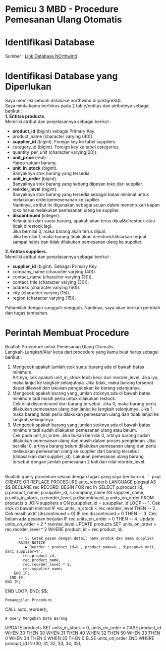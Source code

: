# Pemicu 3 MBD - Procedure Pemesanan Ulang Otomatis

# Identifikasi Database
Sumber : [Link Database NOrthwind](https://drive.google.com/file/d/1g_OGEaDeOvwNqglYqdX8l87gs1VicFQ1/view)
# Identifikasi Database yang Diperlukan
Saya memiliki sebuah database northwind di postgreSQL. <br>
Saya minta kamu berfokus pada 2 table/entitas dan atributnya sebagai berikut : <br>
**1. Entitas products.** <br>
Memiliki atribut dan penjelasannya sebagai berikut : <br>
- **product_id** (bigint) sebagai Primary Key. 
- product_name (character varying (40)).
- **supplier_id** (bigint). Foreign key ke tabel suppliers.
- category_id (bigint). Foreign key ke tabel categories.
- quantity_per_unit (character varying(20)).
- **unit_price** (real). <br>Harga satuan barang.
- **unit_in_stock** (bigint). <br>Banyaknya stok barang yang tersedia.
- **unit_in_order** (bigint). <br>Banyaknya stok barang yang sedang dipesan toko dari supplier.
- **reorder_level** (bigint). <br>Banyaknya stok barang yang tersedia sebagai batas minimal untuk melakukan order/pemesenanan ke supllier. <br>Nantinya, atribut ini digunakan sebagai acuan dalam menentukan kapan toko harus melakukan pemesanan ulang ke supplier.
- **discontinued** (integer). <br>Kelanjutan dari suatu barang, apakah akan terus dijual&direstock atau tidak direstock lagi. <br>Jika bernilai 0, maka barang akan terus dijual. <br>Jika bernilai 1, maka barang tidak akan direstock/dibiarkan terjual sampai habis dan tidak dilakukan pemesanan ulang ke supplier.

**2. Entitas suppliers.** <br>
Memiliki atribut dan penjelasannya sebagai berikut :
- **supplier_id** (bigint). Sebagai Primary Key.
- company_name (character varying (40)).
- contact_name (character varying (30)).
- contact_title (character varying (30)).
- address (character varying (60)).
- city (character varying (15)).
- region (character varying (15)).

Pahamilah dengan sungguh-sungguh.
Nantinya, saya akan berikan perintah dan tugas tambahan.
# Perintah Membuat Procedure 
Buatlah Procedure untuk Pemesanan Ulang Otomatis. <br>
Langkah-Langkah/Alur kerja dari procedure yang kamu buat harus sebagai berikut :
1. Mengecek apakah jumlah stok suatu barang ada di bawah batas minimum. <br>Artinya, cek apakah unit_in_stock lebih kecil dari reorder_level. Jika iya, maka lanjut ke langkah selanjutnya. Jika tidak, maka barang tersebut dapat dilewati dan lakukan pengecekan ke barang selanjutnya.
2. Mengecek apakah barang yang jumlah stoknya ada di bawah batas minimum tadi masih perlu untuk dilakukan restock. <br>Cek nilai discontinued dari barang tersebut. Jika 0, maka barang perlu dilakukan pemesanan ulang dan lanjut ke langkah selanjutnya. Jika 1, maka barang tidak perlu dilakukan pemesanan ulang dan tidak lanjut ke langkah selanjutnya.
3. Mengecek apakah barang yang jumlah stoknya ada di bawah batas minimum tadi sudah dilakukan pemesanan ulang atau belum. <br>Cek pada unit_in_order. Jika bukan bernilai 0, artinya barang sudah dilakukan pemesanan ulang dan masih dalam proses pengiriman. Jika bernilai 0, artinya barang belum dilakukan pemesanan ulang dan perlu melakukan pemesenan ulang ke supplier dari barang tersebut (didasarkan dari supplier_id). Lakukan pemesanan ulang barang tersebut dengan jumlah pemesanan 2 kali dari nilai reorder_level.
<br>
Buatlah query procedure sesuai dengan tugas yang saya berikan ini.
``` psql
CREATE OR REPLACE PROCEDURE auto_reorder()
LANGUAGE plpgsql
AS $$
DECLARE
  rec RECORD;
BEGIN
  FOR rec IN
    SELECT
      p.product_id,
      p.product_name,
      p.supplier_id,
      s.company_name AS supplier_name,
      p.units_in_stock,
      p.reorder_level,
      p.discontinued,
      p.units_on_order
    FROM products p
    JOIN suppliers s ON p.supplier_id = s.supplier_id
  LOOP
    -- 1. Cek stok di bawah minimal
    IF rec.units_in_stock < rec.reorder_level THEN
      -- 2. Cek masih aktif (discontinued = 0)
      IF rec.discontinued = 0 THEN
        -- 3. Cek belum ada pesanan berjalan
        IF rec.units_on_order = 0 THEN
          -- 4. Update units_on_order = 2 * reorder_level
          UPDATE products
          SET units_on_order = rec.reorder_level * 2
          WHERE product_id = rec.product_id;

          -- 5. Cetak pesan dengan detail nama produk dan nama supplier
          RAISE NOTICE
            '▶ Reorder : product_id=% , product_name=% , dipesan=% unit, dari supplier=%',
            rec.product_id,
            rec.product_name,
            rec.reorder_level * 2,
            rec.supplier_name;
        END IF;
      END IF;
    END IF;
  END LOOP;
END;
$$;
```
Pemanggilan Procedure
```
CALL auto_reorder();
```
# Query Mengubah Data Barang
```
UPDATE products
SET
  units_in_stock = 0,
  units_on_order = CASE product_id
    WHEN 30 THEN 30
    WHEN 31 THEN 40
    WHEN 32 THEN 50
    WHEN 33 THEN 0
    WHEN 34 THEN 0
    WHEN 35 THEN 0
    ELSE units_on_order
  END
WHERE product_id IN (30, 31, 32, 33, 34, 35);
```
